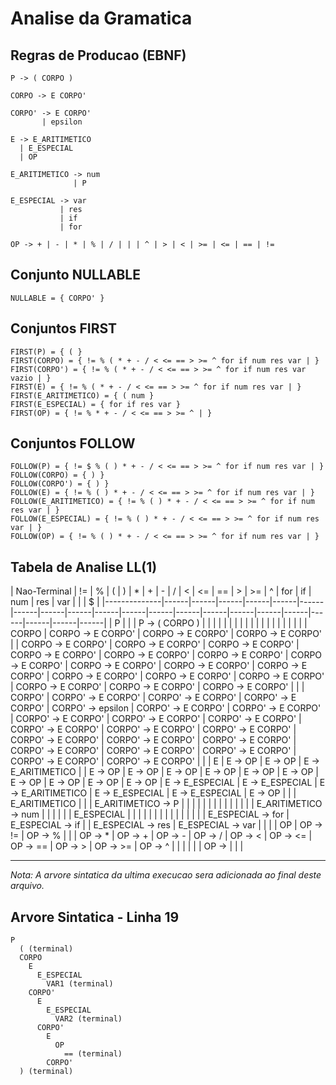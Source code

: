 # Analise da Gramatica

## Regras de Producao (EBNF)

```
P -> ( CORPO )

CORPO -> E CORPO'

CORPO' -> E CORPO'
       | epsilon

E -> E_ARITIMETICO
  | E_ESPECIAL
  | OP

E_ARITIMETICO -> num
              | P

E_ESPECIAL -> var
           | res
           | if
           | for

OP -> + | - | * | % | / | | | ^ | > | < | >= | <= | == | !=
```

## Conjunto NULLABLE

```
NULLABLE = { CORPO' }
```

## Conjuntos FIRST

```
FIRST(P) = { ( }
FIRST(CORPO) = { != % ( * + - / < <= == > >= ^ for if num res var | }
FIRST(CORPO') = { != % ( * + - / < <= == > >= ^ for if num res var vazio | }
FIRST(E) = { != % ( * + - / < <= == > >= ^ for if num res var | }
FIRST(E_ARITIMETICO) = { ( num }
FIRST(E_ESPECIAL) = { for if res var }
FIRST(OP) = { != % * + - / < <= == > >= ^ | }
```

## Conjuntos FOLLOW

```
FOLLOW(P) = { != $ % ( ) * + - / < <= == > >= ^ for if num res var | }
FOLLOW(CORPO) = { ) }
FOLLOW(CORPO') = { ) }
FOLLOW(E) = { != % ( ) * + - / < <= == > >= ^ for if num res var | }
FOLLOW(E_ARITIMETICO) = { != % ( ) * + - / < <= == > >= ^ for if num res var | }
FOLLOW(E_ESPECIAL) = { != % ( ) * + - / < <= == > >= ^ for if num res var | }
FOLLOW(OP) = { != % ( ) * + - / < <= == > >= ^ for if num res var | }
```

## Tabela de Analise LL(1)

| Nao-Terminal | != | % | ( | ) | * | + | - | / | < | <= | == | > | >= | ^ | for | if | num | res | var | | | $ |
|--------------|------|------|------|------|------|------|------|------|------|------|------|------|------|------|------|------|------|------|------|------|------|
| P |  |  | P -> ( CORPO ) |  |  |  |  |  |  |  |  |  |  |  |  |  |  |  |  |  |  |
| CORPO | CORPO -> E CORPO' | CORPO -> E CORPO' | CORPO -> E CORPO' |  | CORPO -> E CORPO' | CORPO -> E CORPO' | CORPO -> E CORPO' | CORPO -> E CORPO' | CORPO -> E CORPO' | CORPO -> E CORPO' | CORPO -> E CORPO' | CORPO -> E CORPO' | CORPO -> E CORPO' | CORPO -> E CORPO' | CORPO -> E CORPO' | CORPO -> E CORPO' | CORPO -> E CORPO' | CORPO -> E CORPO' | CORPO -> E CORPO' | CORPO -> E CORPO' |  |
| CORPO' | CORPO' -> E CORPO' | CORPO' -> E CORPO' | CORPO' -> E CORPO' | CORPO' -> epsilon | CORPO' -> E CORPO' | CORPO' -> E CORPO' | CORPO' -> E CORPO' | CORPO' -> E CORPO' | CORPO' -> E CORPO' | CORPO' -> E CORPO' | CORPO' -> E CORPO' | CORPO' -> E CORPO' | CORPO' -> E CORPO' | CORPO' -> E CORPO' | CORPO' -> E CORPO' | CORPO' -> E CORPO' | CORPO' -> E CORPO' | CORPO' -> E CORPO' | CORPO' -> E CORPO' | CORPO' -> E CORPO' |  |
| E | E -> OP | E -> OP | E -> E_ARITIMETICO |  | E -> OP | E -> OP | E -> OP | E -> OP | E -> OP | E -> OP | E -> OP | E -> OP | E -> OP | E -> OP | E -> E_ESPECIAL | E -> E_ESPECIAL | E -> E_ARITIMETICO | E -> E_ESPECIAL | E -> E_ESPECIAL | E -> OP |  |
| E_ARITIMETICO |  |  | E_ARITIMETICO -> P |  |  |  |  |  |  |  |  |  |  |  |  |  | E_ARITIMETICO -> num |  |  |  |  |
| E_ESPECIAL |  |  |  |  |  |  |  |  |  |  |  |  |  |  | E_ESPECIAL -> for | E_ESPECIAL -> if |  | E_ESPECIAL -> res | E_ESPECIAL -> var |  |  |
| OP | OP -> != | OP -> % |  |  | OP -> * | OP -> + | OP -> - | OP -> / | OP -> < | OP -> <= | OP -> == | OP -> > | OP -> >= | OP -> ^ |  |  |  |  |  | OP -> | |  |

---
*Nota: A arvore sintatica da ultima execucao sera adicionada ao final deste arquivo.*

## Arvore Sintatica - Linha 19

```
P
  ( (terminal)
  CORPO
    E
      E_ESPECIAL
        VAR1 (terminal)
    CORPO'
      E
        E_ESPECIAL
          VAR2 (terminal)
      CORPO'
        E
          OP
            == (terminal)
        CORPO'
  ) (terminal)
```





